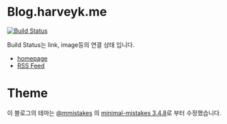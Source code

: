 # Blog.harveyk.me

[![Build Status](https://travis-ci.org/vaporize93/blog.svg?branch=gh-pages)](https://travis-ci.org/vaporize93/blog)

Build Status는 link, image등의 연결 상태 입니다.

- [homepage](http://blog.harveyk.me)
- [RSS Feed](http://blog.harveyk.me/feed.xml)

# Theme

이 블로그의 테마는 [@mmistakes](https://github.com/mmistakes) 의 [minimal-mistakes 3.4.8](https://github.com/mmistakes/minimal-mistakes/releases/tag/3.4.8)로 부터 수정했습니다.
